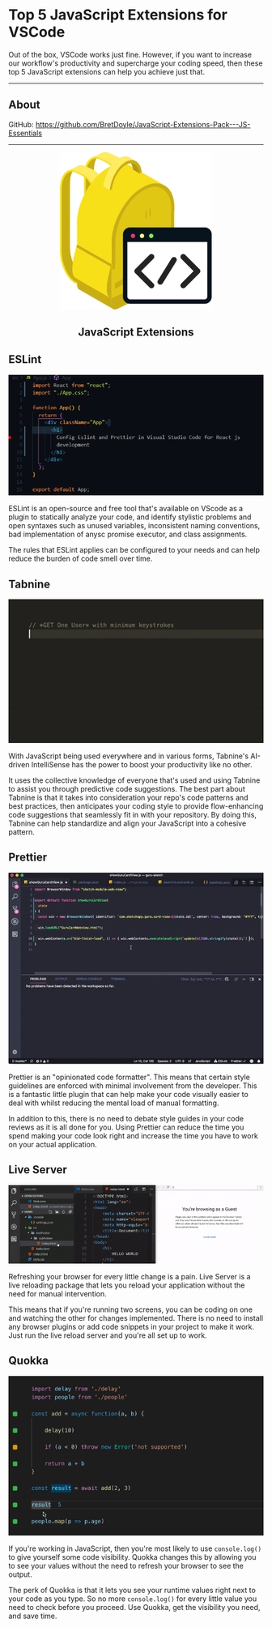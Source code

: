 # Top 5 JavaScript Extensions for VSCode


Out of the box, VSCode works just fine. However, if you want to increase our workflow's productivity and supercharge your coding speed, then these top 5 JavaScript extensions can help you achieve just that.

---
## About

GitHub: https://github.com/BretDoyle/JavaScript-Extensions-Pack---JS-Essentials

---
<p align="center"><img src="https://raw.githubusercontent.com/BretDoyle/JavaScript-Extensions-Pack---JS-Essentials/master/assets/logo_JS_extension_pack.png" alt="JS Extension Pack" width="300"/></p>
<h2 align="center">JavaScript Extensions</h2>

## ESLint

<p><img src="https://raw.githubusercontent.com/BretDoyle/JavaScript-Extensions-Pack---JS-Essentials/master/assets/eslint.gif" alt="ESLint"/></p>

ESLint is an open-source and free tool that's available on VScode as a plugin to statically analyze your code, and identify stylistic problems and open syntaxes such as unused variables, inconsistent naming conventions, bad implementation of anysc promise executor, and class assignments.

The rules that ESLint applies can be configured to your needs and can help reduce the burden of code smell over time.
<br />

## Tabnine

<p><img src="https://raw.githubusercontent.com/BretDoyle/JavaScript-Extensions-Pack---JS-Essentials/master/assets/tabnine.gif" alt="Tabnine"/></p>

With JavaScript being used everywhere and in various forms, Tabnine's AI-driven IntelliSense has the power to boost your productivity like no other.

It uses the collective knowledge of everyone that's used and using Tabnine to assist you through predictive code suggestions. The best part about Tabnine is that it takes into consideration your repo's code patterns and best practices, then anticipates your coding style to provide flow-enhancing code suggestions that seamlessly fit in with your repository. By doing this, Tabnine can help standardize and align your JavaScript into a cohesive pattern.
<br />

## Prettier

<p><img src="https://raw.githubusercontent.com/BretDoyle/JavaScript-Extensions-Pack---JS-Essentials/master/assets/prettier.gif" alt="Prettier"/></p>

Prettier is an "opinionated code formatter". This means that certain style guidelines are enforced with minimal involvement from the developer. This is a fantastic little plugin that can help make your code visually easier to deal with whilst reducing the mental load of manual formatting.

In addition to this, there is no need to debate style guides in your code reviews as it is all done for you. Using Prettier can reduce the time you spend making your code look right and increase the time you have to work on your actual application.
<br />

## Live Server

<p><img src="https://raw.githubusercontent.com/BretDoyle/JavaScript-Extensions-Pack---JS-Essentials/master/assets/server-live.gif" alt="Live Server"/></p>

Refreshing your browser for every little change is a pain. Live Server is a live reloading package that lets you reload your application without the need for manual intervention.

This means that if you're running two screens, you can be coding on one and watching the other for changes implemented. There is no need to install any browser plugins or add code snippets in your project to make it work. Just run the live reload server and you're all set up to work.
<br />

## Quokka

<p><img src="https://github.com/BretDoyle/JavaScript-Extensions-Pack---JS-Essentials/raw/master/assets/quokka.gif" alt="Quokka"/></p>

If you're working in JavaScript, then you're most likely to use <code>console.log()</code> to give yourself some code visibility. Quokka changes this by allowing you to see your values without the need to refresh your browser to see the output.

The perk of Quokka is that it lets you see your runtime values right next to your code as you type. So no more <code>console.log()</code> for every little value you need to check before you proceed. Use Quokka, get the visibility you need, and save time.